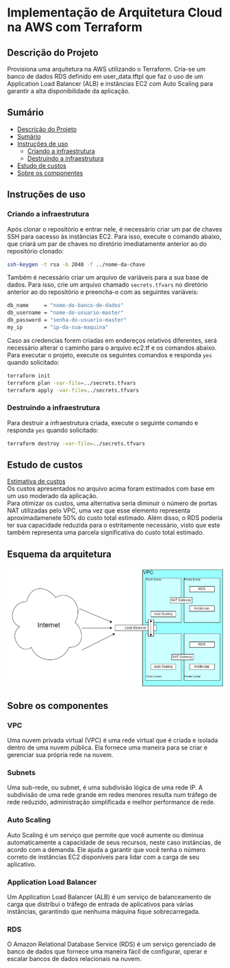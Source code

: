# Implementação de Arquitetura Cloud na AWS com Terraform

## Descrição do Projeto
Provisiona uma arquitetura na AWS utilizando o Terraform. Cria-se um banco de dados RDS definido em user_data.tftpl que faz o uso de um Application Load Balancer (ALB) e instâncias EC2 com Auto Scaling para garantir a alta disponibilidade da aplicação.

## Sumário
- [Descrição do Projeto](#descrição-do-projeto)
- [Sumário](#sumário)
- [Instruções de uso](#instruções-de-uso)
  - [Criando a infraestrutura](#criando-a-infraestrutura)
  - [Destruindo a infraestrutura](#destruindo-a-infraestrutura)
- [Estudo de custos](#estudo-de-custos)
- [Sobre os componentes](#sobre-os-componentes)

## Instruções de uso
### Criando a infraestrutura
Após clonar o repositório e entrar nele, é necessário criar um par de chaves SSH para oacesso às instâncias EC2. Para isso, execute o comando abaixo, que criará um par de chaves no diretório imediatamente anterior ao do repositório clonado:
```bash
ssh-keygen -t rsa -b 2048 -f ../nome-da-chave
``` 
Também é necessário criar um arquivo de variáveis para a sua base de dados. Para isso, crie um arquivo chamado `secrets.tfvars` no diretório anterior ao do repositório e preencha-o com as seguintes variáveis:
```bash
db_name     = "nome-do-banco-de-dados"
db_username = "nome-do-usuario-master"
db_password = "senha-do-usuario-master"
my_ip       = "ip-da-sua-maquina"
```
Caso as credencias forem criadas em endereços relativos diferentes, será necessário alterar o caminho para o arquivo ec2.tf e os comandos abaixo.
Para executar o projeto, execute os seguintes comandos e responda `yes` quando solicitado:
```bash
terraform init
terraform plan -var-file=../secrets.tfvars
terraform apply -var-file=../secrets.tfvars
```
### Destruindo a infraestrutura
Para destruir a infraestrutura criada, execute o seguinte comando e responda `yes` quando solicitado:
```bash
terraform destroy -var-file=../secrets.tfvars
```
## Estudo de custos
[Estimativa de custos](Estimativa-de-Custos.pdf)  
Os custos apresentados no arquivo acima foram estimados com base em um uso moderado da aplicação.  
Para otimizar os custos, uma alternativa seria diminuir o número de portas NAT utilizadas pelo VPC, uma vez que esse elemento representa aproximadamenete 50% do custo total estimado. Além disso, o RDS poderia ter sua capacidade reduzida para o estritamente necessário, visto que este também representa uma parcela significativa do custo total estimado.

## Esquema da arquitetura
![Esquema da arquitetura](EsquemaFinal.png)

## Sobre os componentes
### VPC
Uma nuvem privada virtual (VPC) é uma rede virtual que é criada e isolada dentro de uma nuvem pública. Ela fornece uma maneira para se criar e gerenciar sua própria rede na nuvem.

### Subnets
Uma sub-rede, ou subnet, é uma subdivisão lógica de uma rede IP. A subdivisão de uma rede grande em redes menores resulta num tráfego de rede reduzido, administração simplificada e melhor performance de rede.

### Auto Scaling
Auto Scaling é um serviço que permite que você aumente ou diminua automaticamente a capacidade de seus recursos, neste caso instâncias, de acordo com a demanda. Ele ajuda a garantir que você tenha o número correto de instâncias EC2 disponíveis para lidar com a carga de seu aplicativo.

### Application Load Balancer
Um Application Load Balancer (ALB) é um serviço de balanceamento de carga que distribui o tráfego de entrada de aplicativos para várias instâncias, garantindo que nenhuma máquina fique sobrecarregada.

### RDS
O Amazon Relational Database Service (RDS) é um serviço gerenciado de banco de dados que fornece uma maneira fácil de configurar, operar e escalar bancos de dados relacionais na nuvem.
